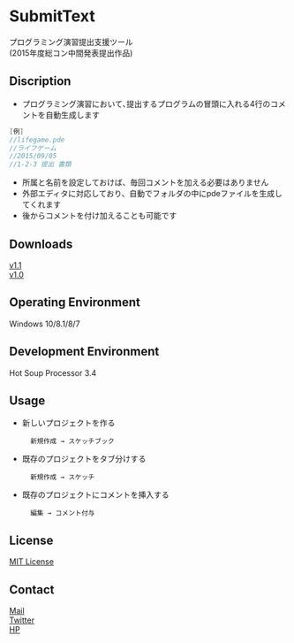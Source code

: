 # SubmitText

プログラミング演習提出支援ツール  
(2015年度総コン中間発表提出作品)

## Discription

+ プログラミング演習において､提出するプログラムの冒頭に入れる4行のコメントを自動生成します
```java
[例]
//lifegame.pde
//ライフゲーム
//2015/09/05
//1-2-3 提出 書類
```
+ 所属と名前を設定しておけば、毎回コメントを加える必要はありません
+ 外部エディタに対応しており、自動でフォルダの中にpdeファイルを生成してくれます
+ 後からコメントを付け加えることも可能です

## Downloads

[v1.1](https://github.com/TokiwaTools/SubmitText/releases/tag/v1.1)  
[v1.0](https://github.com/TokiwaTools/SubmitText/releases/tag/v1.0)

## Operating Environment

Windows 10/8.1/8/7

## Development Environment

Hot Soup Processor 3.4

## Usage

+ 新しいプロジェクトを作る

        新規作成 → スケッチブック

+ 既存のプロジェクトをタブ分けする

        新規作成 → スケッチ

+ 既存のプロジェクトにコメントを挿入する

        編集 → コメント付与

## License

[MIT License](https://github.com/TokiwaTools/SubmitText/blob/v1.1/LICENSE)

## Contact

[Mail](tkw.4402@gmail.com)  
[Twitter](https://twitter.com/tkw_fms)  
[HP](http://ntt_forpro.sokon.jp/)
